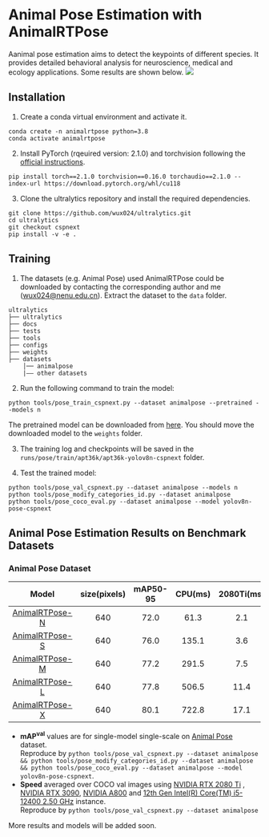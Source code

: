 # Animal Pose Estimation with AnimalRTPose

Aanimal pose estimation aims to detect the keypoints of different species. It provides detailed behavioral analysis for neuroscience, medical and ecology applications. Some results are shown below.
![](https://s3.bmp.ovh/imgs/2024/08/19/0e1d3cc45f840729.jpg)
## Installation

1. Create a conda virtual environment and activate it.

```
conda create -n animalrtpose python=3.8
conda activate animalrtpose
```

2. Install PyTorch (rqeuired version: 2.1.0) and torchvision following the [official instructions](https://pytorch.org/).

```
pip install torch==2.1.0 torchvision==0.16.0 torchaudio==2.1.0 --index-url https://download.pytorch.org/whl/cu118
```

3. Clone the ultralytics repository and install the required dependencies.

```
git clone https://github.com/wux024/ultralytics.git
cd ultralytics
git checkout cspnext
pip install -v -e .
```

## Training

1. The datasets (e.g. Animal Pose) used AnimalRTPose could be downloaded by contacting the corresponding author and me (<EMAIL>wux024@nenu.edu.cn). Extract the dataset to the `data` folder.
```text
ultralytics
├── ultralytics
├── docs
├── tests
├── tools
├── configs
├── weights
├── datasets
    │── animalpose
    |—— other datasets
```

2. Run the following command to train the model:
```
python tools/pose_train_cspnext.py --dataset animalpose --pretrained --models n
```
The pretrained model can be downloaded from [here](https://drive.google.com/drive/folders/15L-q6CETD3dC8aOknamEunZaDEVlA1na?usp=drive_link). You should move the downloaded model to the `weights` folder.

3. The training log and checkpoints will be saved in the `runs/pose/train/apt36k/apt36k-yolov8n-cspnext` folder.

4. Test the trained model:
``` 
python tools/pose_val_cspnext.py --dataset animalpose --models n
python tools/pose_modify_categories_id.py --dataset animalpose
python tools/pose_coco_eval.py --dataset animalpose --model yolov8n-pose-cspnext
```

## Animal Pose Estimation Results on Benchmark Datasets

### Animal Pose Dataset

| Model | size(pixels) | mAP50-95 | CPU(ms) | 2080Ti(ms) | 3090Ti(ms) | A800(ms) | Params(M) | GFLOPs |
| :-----: | :------------: | :--------: | :--------:| :-----------: | :--------: | :--------: | :---------: | :------: |
| [AnimalRTPose-N](https://drive.google.com/file/d/1vH75gkQ6AsM3_za-BxygD1HZ9VgWJtMP/view?usp=drive_link)| 640 | 72.0| 61.3| 2.1| 1.3 | 0.9 | 2.9 | 8.5 |
| [AnimalRTPose-S](https://drive.google.com/file/d/1sfR8m0esyytwiBOgBXljz-EYQSSsgXqA/view?usp=sharing)| 640 | 76.0| 135.1| 3.6| 2.5 | 1.3 | 9.8 | 26.6 |
| [AnimalRTPose-M](https://drive.google.com/file/d/1oKO44bTpDehL3ts5253BO4iTAVSAQym3/view?usp=sharing)| 640 | 77.2| 291.5| 7.5 | 4.9 | 2.4| 24.2|65.6|
| [AnimalRTPose-L](https://drive.google.com/file/d/17G01XbLiL1Q5tG-wzbMq7094aXTvpRMJ/view?usp=sharing)| 640 | 77.8| 506.5| 11.4 | 7.5  | 3.7 | 47.9|131.2|
| [AnimalRTPose-X](https://drive.google.com/file/d/1oRhej2dPpyYkQgM8V8fIOpD6MnCcMxse/view?usp=sharing)| 640 | 80.1| 722.8| 17.1 |  11.9 | 5.6| 74.8|204.6|

- **mAP<sup>val</sup>** values are for single-model single-scale on [Animal Pose](https://sites.google.com/view/animal-pose/) dataset. <br>Reproduce by `python tools/pose_val_cspnext.py --dataset animalpose && python tools/pose_modify_categories_id.py --dataset animalpose && python tools/pose_coco_eval.py --dataset animalpose --model yolov8n-pose-cspnext`.
- **Speed** averaged over COCO val images using [NVIDIA RTX 2080 Ti](https://www.nvidia.com/en-us/geforce/graphics-cards/rtx-2080-ti/) , [NVIDIA RTX 3090](https://www.nvidia.com/en-us/geforce/graphics-cards/30-series/rtx-3090/), [NVIDIA A800](https://www.nvidia.cn/content/dam/en-zz/Solutions/Data-Center/a100/pdf/PB-10577-001_v02.pdf) and [12th Gen Intel(R) Core(TM) i5-12400   2.50 GHz](https://www.intel.cn/content/www/cn/zh/products/sku/134586/intel-core-i512400-processor-18m-cache-up-to-4-40-ghz/specifications.html) instance. <br>Reproduce by `python tools/pose_val_cspnext.py --dataset animalpose`

More results and models will be added soon.
